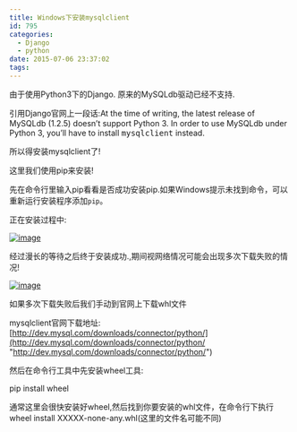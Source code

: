 ```yaml
---
title: Windows下安装mysqlclient
id: 795
categories:
  - Django
  - python
date: 2015-07-06 23:37:02
tags:
---
```


由于使用Python3下的Django. 原来的MySQLdb驱动已经不支持.

引用Django官网上一段话:At the time of writing, the latest release of MySQLdb (1.2.5) doesn’t support Python 3\. In order to use MySQLdb under Python 3, you’ll have to install <tt>mysqlclient</tt> instead.

所以得安装mysqlclient了!

这里我们使用pip来安装!

先在命令行里输入pip看看是否成功安装pip.如果Windows提示未找到命令，可以重新运行安装程序添加`pip`。

正在安装过程中:

[![image](http://www.smallerpig.com/wp-content/uploads/2015/07/image_thumb.png "image")](http://www.smallerpig.com/wp-content/uploads/2015/07/image.png)

经过漫长的等待之后终于安装成功.,期间视网络情况可能会出现多次下载失败的情况!

[![image](http://www.smallerpig.com/wp-content/uploads/2015/07/image_thumb1.png "image")](http://www.smallerpig.com/wp-content/uploads/2015/07/image1.png)

如果多次下载失败后我们手动到官网上下载whl文件

mysqlclient官网下载地址:[http://dev.mysql.com/downloads/connector/python/](http://dev.mysql.com/downloads/connector/python/ "http://dev.mysql.com/downloads/connector/python/")

然后在命令行工具中先安装wheel工具:

pip install wheel

通常这里会很快安装好wheel,然后找到你要安装的whl文件，在命令行下执行 wheel install XXXXX-none-any.whl(这里的文件名可能不同)